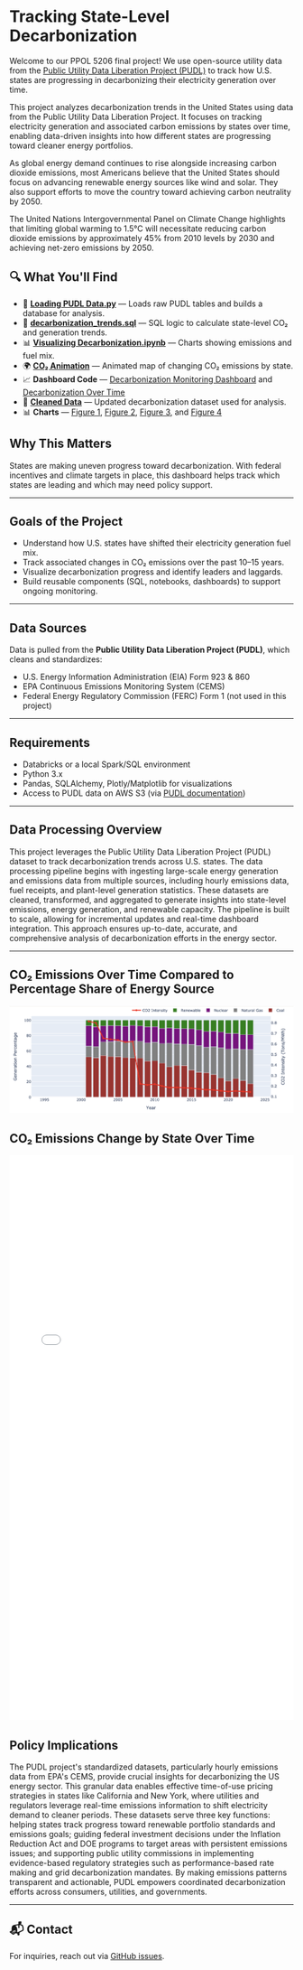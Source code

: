 # Tracking State-Level Decarbonization

Welcome to our PPOL 5206 final project! We use open-source utility data from the [Public Utility Data Liberation Project (PUDL)](https://catalyst.coop/pudl/) to track how U.S. states are progressing in decarbonizing their electricity generation over time.

This project analyzes decarbonization trends in the United States using data from the Public Utility Data Liberation Project. It focuses on tracking electricity generation and associated carbon emissions by states over time, enabling data-driven insights into how different states are progressing toward cleaner energy portfolios.

As global energy demand continues to rise alongside increasing carbon dioxide emissions, most Americans believe that the United States should focus on advancing renewable energy sources like wind and solar. They also support efforts to move the country toward achieving carbon neutrality by 2050.

The United Nations Intergovernmental Panel on Climate Change highlights that limiting global warming to 1.5°C will necessitate reducing carbon dioxide emissions by approximately 45% from 2010 levels by 2030 and achieving net-zero emissions by 2050.


## 🔍 What You'll Find
- 💾 **[Loading PUDL Data.py](./Data%20Ingestion%20Code/Loading%20PUDL%20Data.py)** — Loads raw PUDL tables and builds a database for analysis.
- 🧮 **[decarbonization_trends.sql](./SQL%20Code/decarbonization_trends.sql)** — SQL logic to calculate state-level CO₂ and generation trends.
- 📊 **[Visualizing Decarbonization.ipynb](./Visualization%20Code/Visualizing%20Decarbonization.ipynb)** — Charts showing emissions and fuel mix.
- 🌍 **[CO₂ Animation](./animations/co2_emissions_animation_2.html)** — Animated map of changing CO₂ emissions by state.
- 📈 **Dashboard Code** — [Decarbonization Monitoring Dashboard](./Dashboard%20Code/Decarbonization%20Monitoring%20Dashboard.lvdash.json) and [Decarbonization Over Time](./Dashboard%20Code/Decarbonization%20Over%20Time.lvdash.json)
- 📁 **[Cleaned Data](./Cleaned_Data/Decarbonization_data_updated.csv)** — Updated decarbonization dataset used for analysis.
- 📊 **Charts** — [Figure 1](./Charts/figure_1.png), [Figure 2](./Charts/figure_2.png), [Figure 3](./Charts/figure_3.png), and [Figure 4](./Charts/figure_4.png)

## Why This Matters
States are making uneven progress toward decarbonization. With federal incentives and climate targets in place, this dashboard helps track which states are leading and which may need policy support.

---

## Goals of the Project
- Understand how U.S. states have shifted their electricity generation fuel mix.
- Track associated changes in CO₂ emissions over the past 10–15 years.
- Visualize decarbonization progress and identify leaders and laggards.
- Build reusable components (SQL, notebooks, dashboards) to support ongoing monitoring.

---

## Data Sources
Data is pulled from the **Public Utility Data Liberation Project (PUDL)**, which cleans and standardizes:
- U.S. Energy Information Administration (EIA) Form 923 & 860
- EPA Continuous Emissions Monitoring System (CEMS)
- Federal Energy Regulatory Commission (FERC) Form 1 (not used in this project)

---

## Requirements
- Databricks or a local Spark/SQL environment
- Python 3.x
- Pandas, SQLAlchemy, Plotly/Matplotlib for visualizations
- Access to PUDL data on AWS S3 (via [PUDL documentation](https://catalystcoop-pudl.readthedocs.io/en/latest/))

---
## Data Processing Overview

This project leverages the Public Utility Data Liberation Project (PUDL) dataset to track decarbonization trends across U.S. states. The data processing pipeline begins with ingesting large-scale energy generation and emissions data from multiple sources, including hourly emissions data, fuel receipts, and plant-level generation statistics. These datasets are cleaned, transformed, and aggregated to generate insights into state-level emissions, energy generation, and renewable capacity. The pipeline is built to scale, allowing for incremental updates and real-time dashboard integration. This approach ensures up-to-date, accurate, and comprehensive analysis of decarbonization efforts in the energy sector.

---
## CO₂ Emissions Over Time Compared to Percentage Share of Energy Source

![Figure 1](Charts/figure_1.png)


## CO₂ Emissions Change by State Over Time 

<iframe src="./animations/co2_emissions_animation_2.html" width="100%" height="1000px" frameborder="0"></iframe>

## Policy Implications 

The PUDL project's standardized datasets, particularly hourly emissions data from EPA's CEMS, provide crucial insights for decarbonizing the US energy sector. This granular data enables effective time-of-use pricing strategies in states like California and New York, where utilities and regulators leverage real-time emissions information to shift electricity demand to cleaner periods. These datasets serve three key functions: helping states track progress toward renewable portfolio standards and emissions goals; guiding federal investment decisions under the Inflation Reduction Act and DOE programs to target areas with persistent emissions issues; and supporting public utility commissions in implementing evidence-based regulatory strategies such as performance-based rate making and grid decarbonization mandates. By making emissions patterns transparent and actionable, PUDL empowers coordinated decarbonization efforts across consumers, utilities, and governments.

---
## 📬 Contact
For inquiries, reach out via [GitHub issues](https://github.com/your-username/your-repo/issues).
